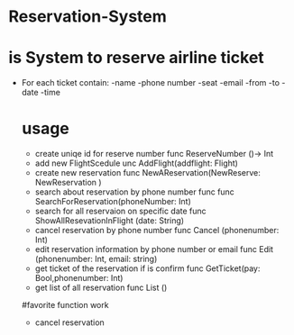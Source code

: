 # Reservation-System


# is System to reserve airline ticket 
- For each ticket contain:
    -name
    -phone number
    -seat
    -email
    -from
    -to
    -date
    -time
    
    # usage
    - create uniqe id for reserve number func ReserveNumber ()-> Int
    - add new FlightScedule unc AddFlight(addflight: Flight) 
    - create new reservation func NewAReservation(NewReserve: NewReservation )
    - search about reservation by phone number func   func SearchForReservation(phoneNumber: Int)
    - search for all reservaion on specific date func ShowAllResevationInFlight (date: String)
    - cancel reservation by phone number func Cancel (phonenumber: Int)
    - edit reservation information by phone number or email  func Edit (phonenumber: Int, email: string)
    - get ticket of the reservation if is  confirm  func GetTicket(pay: Bool,phonenumber: Int)
    - get list of all reservation func List ()
    
    #favorite function work
    - cancel reservation 
